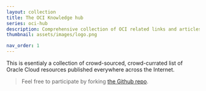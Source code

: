 ```yaml
---
layout: collection
title: The OCI Knowledge hub
series: oci-hub
description: Comprehensive collection of OCI related links and articles
thumbnail: assets/images/logo.png

nav_order: 1
---
```


This is esentialy a collection of crowd-sourced, crowd-currated list of Oracle Cloud resources published everywhere across the Internet.

> Feel free to participate by forking [the Github repo](https://github.com/oracle-devrel/oci-hub).
